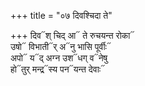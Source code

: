 +++
title = "०७ दिवश्चिदा ते"

+++
दिव᳓श् चिद् आ᳓ ते रुचयन्त रोका᳓  
उषो᳓ विभाती᳓र् अ᳓नु भासि पूर्वीः᳓  
अपो᳓ य᳓द् अग्न उश᳓धग् व᳓नेषु  
हो᳓तुर् मन्द्र᳓स्य पन᳓यन्त देवाः᳓